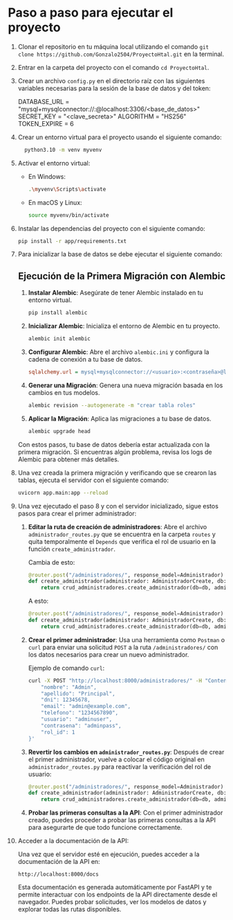 # Paso a paso para ejecutar el proyecto

1. Clonar el repositorio en tu máquina local utilizando el comando `git clone https://github.com/Gonzalo2504/ProyectoHtal.git` en la terminal.

2. Entrar en la carpeta del proyecto con el comando `cd ProyectoHtal`.

3. Crear un archivo `config.py` en el directorio raíz con las siguientes variables necesarias para la sesión de la base de datos y del token:

    DATABASE_URL = "mysql+mysqlconnector://<usuario>:<contrasena>@localhost:3306/<base_de_datos>"
    SECRET_KEY = "<clave_secreta>"
    ALGORITHM = "HS256"
    TOKEN_EXPIRE = 6

4. Crear un entorno virtual para el proyecto usando el siguiente comando:

    ```bash
      python3.10 -m venv myvenv
      ```

5. Activar el entorno virtual:

    - En Windows:

      ```bash
      .\myvenv\Scripts\activate
      ```

    - En macOS y Linux:

      ```bash
      source myvenv/bin/activate
      ```

6. Instalar las dependencias del proyecto con el siguiente comando:

    ```bash
    pip install -r app/requirements.txt

    ```

7. Para inicializar la base de datos se debe ejecutar el siguiente comando:

    ## Ejecución de la Primera Migración con Alembic

    1. **Instalar Alembic**:
       Asegúrate de tener Alembic instalado en tu entorno virtual.
       ```bash
       pip install alembic
       ```

    2. **Inicializar Alembic**:
       Inicializa el entorno de Alembic en tu proyecto.
       ```bash
       alembic init alembic
       ```

    3. **Configurar Alembic**:
       Abre el archivo `alembic.ini` y configura la cadena de conexión a tu base de datos.
       ```ini
       sqlalchemy.url = mysql+mysqlconnector://<usuario>:<contraseña>@localhost:3306/<nombre_de_la_base_de_datos>
       ```

    4. **Generar una Migración**:
       Genera una nueva migración basada en los cambios en tus modelos.
       ```bash
       alembic revision --autogenerate -m "crear tabla roles"
       ```

    5. **Aplicar la Migración**:
       Aplica las migraciones a tu base de datos.
       ```bash
       alembic upgrade head
       ```

    Con estos pasos, tu base de datos debería estar actualizada con la primera migración. Si encuentras algún problema, revisa los logs de Alembic para obtener más detalles.

8. Una vez creada la primera migración y verificando que se crearon las tablas, ejecuta el servidor con el siguiente comando:

   ```bash
   uvicorn app.main:app --reload
   ```
9. Una vez ejecutado el paso 8 y con el servidor inicializado, sigue estos pasos para crear el primer administrador:

   1. **Editar la ruta de creación de administradores**:
      Abre el archivo `administrador_routes.py` que se encuentra en la carpeta `routes` y quita temporalmente el `Depends` que verifica el rol de usuario en la función `create_administrador`. 

      Cambia de esto:
      ```python
      @router.post("/administradores/", response_model=Administrador)
      def create_administrador(administrador: AdministradorCreate, db: Session = Depends(get_db), current_user: Usuario = Depends(get_user_by_role([1]))):
          return crud_administradores.create_administrador(db=db, administrador=administrador)
      ```

      A esto:
      ```python
      @router.post("/administradores/", response_model=Administrador)
      def create_administrador(administrador: AdministradorCreate, db: Session = Depends(get_db)):
          return crud_administradores.create_administrador(db=db, administrador=administrador)
      ```

   2. **Crear el primer administrador**:
      Usa una herramienta como `Postman` o `curl` para enviar una solicitud `POST` a la ruta `/administradores/` con los datos necesarios para crear un nuevo administrador.

      Ejemplo de comando `curl`:
      ```bash
      curl -X POST "http://localhost:8000/administradores/" -H "Content-Type: application/json" -d '{
          "nombre": "Admin",
          "apellido": "Principal",
          "dni": 12345678,
          "email": "admin@example.com",
          "telefono": "1234567890",
          "usuario": "adminuser",
          "contrasena": "adminpass",
          "rol_id": 1
      }'
      ```

   3. **Revertir los cambios en `administrador_routes.py`**:
      Después de crear el primer administrador, vuelve a colocar el código original en `administrador_routes.py` para reactivar la verificación del rol de usuario:

      ```python
      @router.post("/administradores/", response_model=Administrador)
      def create_administrador(administrador: AdministradorCreate, db: Session = Depends(get_db), current_user: Usuario = Depends(get_user_by_role([1]))):
          return crud_administradores.create_administrador(db=db, administrador=administrador)
      ```

   4. **Probar las primeras consultas a la API**:
      Con el primer administrador creado, puedes proceder a probar las primeras consultas a la API para asegurarte de que todo funcione correctamente.

10. Acceder a la documentación de la API:

    Una vez que el servidor esté en ejecución, puedes acceder a la documentación de la API en:
    ```
    http://localhost:8000/docs
    ```

    Esta documentación es generada automáticamente por FastAPI y te permite interactuar con los endpoints de la API directamente desde el navegador. Puedes probar solicitudes, ver los modelos de datos y explorar todas las rutas disponibles.
